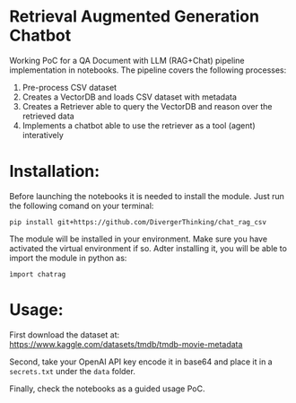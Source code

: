 # Retrieval Augmented Generation Chatbot

Working PoC for a QA Document with LLM (RAG+Chat) pipeline implementation in notebooks. The pipeline covers the following processes:
1. Pre-process CSV dataset
2. Creates a VectorDB and loads CSV dataset with metadata
3. Creates a Retriever able to query the VectorDB and reason over the retrieved data
4. Implements a chatbot able to use the retriever as a tool (agent) interatively


# Installation:

Before launching the notebooks it is needed to install the module. Just run the following comand on your terminal:

`pip install git+https://github.com/DivergerThinking/chat_rag_csv`

The module will be installed in your environment. Make sure you have activated the virtual environment if so. Adter installing it, you will be able to import the module in python as:

`ìmport chatrag`

# Usage:

First download the dataset at: \
https://www.kaggle.com/datasets/tmdb/tmdb-movie-metadata

Second, take your OpenAI API key encode it in base64 and place it in a `secrets.txt` under the `data` folder.

Finally, check the notebooks as a guided usage PoC.